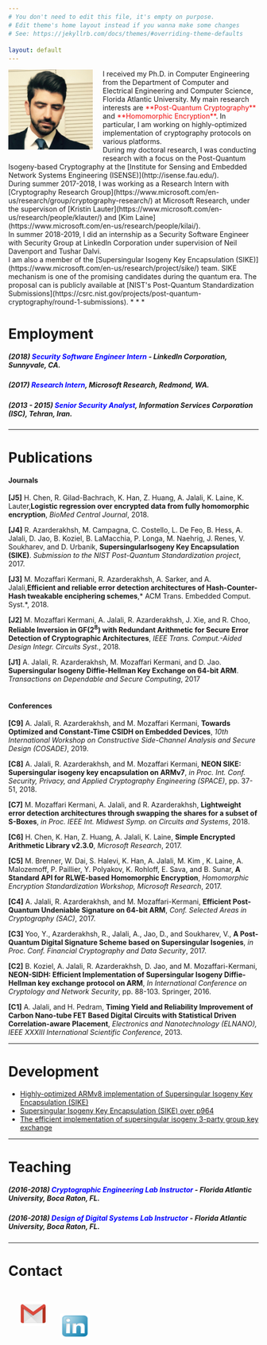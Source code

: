 ```yaml
---
# You don't need to edit this file, it's empty on purpose.
# Edit theme's home layout instead if you wanna make some changes
# See: https://jekyllrb.com/docs/themes/#overriding-theme-defaults

layout: default
---
```


<img src="amirjalali.jpg" width= "170" style="float: left; margin-right: 20px; margin-bottom: 10px;">
I received my Ph.D. in Computer Engineering from the Department of Computer and Electrical Engineering and Computer Science, Florida Atlantic University. My main research interests are <span style="color:#f00909">**Post-Quantum Cryptography**</span> and <span style="color:#f00909">**Homomorphic Encryption**</span>. In particular, I am working on highly-optimized implementation of cryptography protocols on various platforms.<br> 
During my doctoral research, I was conducting research with a focus on the Post-Quantum Isogeny-based Cryptography at the [Institute for Sensing and Embedded Network Systems Engineering (ISENSE)](http://isense.fau.edu/).  <br>
During summer 2017-2018, I was working as a Research Intern with [Cryptography Research Group](https://www.microsoft.com/en-us/research/group/cryptography-research/) at Microsoft Research, under the supervison of [Kristin Lauter](https://www.microsoft.com/en-us/research/people/klauter/) and [Kim Laine](https://www.microsoft.com/en-us/research/people/kilai/).  <br>
In summer 2018-2019, I did an internship as a Security Software Engineer with Security Group at LinkedIn Corporation under supervision of Neil Davenport and Tushar Dalvi.<br>
I am also a member of the [Supersingular Isogeny Key Encapsulation (SIKE)](https://www.microsoft.com/en-us/research/project/sike/) team. SIKE mechanism is one of the promising candidates during the quantum era. The proposal can is publicly available at [NIST's Post-Quantum Standardization Submissions](https://csrc.nist.gov/projects/post-quantum-cryptography/round-1-submissions).       
* * *

# [](#header-1)Employment

##### (2018) <span style="color:#0000FF">Security Software Engineer Intern</span> - ***LinkedIn Corporation***, Sunnyvale, CA.  
##### (2017) <span style="color:#0000FF">Research Intern</span>, ***Microsoft Research***, Redmond, WA.
##### (2013 - 2015) <span style="color:#0000FF">Senior Security Analyst</span>, ***Information Services Corporation (ISC)***, Tehran, Iran.
* * *


# [](#header-1)Publications

#### [](#header-4)Journals
**[J5]** H. Chen, R. Gilad-Bachrach, K. Han, Z. Huang, A. Jalali, K. Laine, K. Lauter,**Logistic regression over encrypted data from fully homomorphic encryption**, *BioMed Central Journal*, 2018.<br>

**[J4]** R. Azarderakhsh, M. Campagna, C. Costello, L. De Feo, B. Hess, A. Jalali, D. Jao, B. Koziel, B. LaMacchia, P. Longa, M. Naehrig, J.
Renes, V. Soukharev, and D. Urbanik, **SupersingularIsogeny Key Encapsulation (SIKE)**. *Submission to the NIST Post-Quantum Standardization project*, 2017.<br>

**[J3]** M. Mozaffari Kermani, R. Azarderakhsh, A. Sarker, and A. Jalali,**Efficient and reliable error detection architectures of Hash-Counter-Hash tweakable enciphering schemes**,* ACM Trans. Embedded Comput. Syst.*, 2018.<br>

**[J2]** M. Mozaffari Kermani, A. Jalali, R. Azarderakhsh, J. Xie, and R. Choo, **Reliable Inversion in GF($2^{8}$) with Redundant Arithmetic for Secure Error Detection of Cryptographic Architectures**, *IEEE Trans. Comput.-Aided Design Integr. Circuits Syst.*, 2018.<br>

**[J1]** A. Jalali, R. Azarderakhsh, M. Mozaffari Kermani, and D. Jao. **Supersingular Isogeny Diffie-Hellman Key Exchange on 64-bit ARM**. *Transactions on Dependable and Secure Computing*, 2017<br><br>

#### [](#header-4)Conferences

**[C9]** A. Jalali, R. Azarderakhsh, and M. Mozaffari Kermani, **Towards Optimized and Constant-Time CSIDH on Embedded Devices**, *10th International Workshop on Constructive Side-Channel Analysis and Secure Design (COSADE)*, 2019.<br>

**[C8]** A. Jalali, R. Azarderakhsh, and M. Mozaffari Kermani, **NEON SIKE: Supersingular isogeny key encapsulation on ARMv7**, *in Proc. Int. Conf. Security, Privacy, and Applied Cryptography Engineering (SPACE)*, pp. 37-51, 2018.<br>

**[C7]** M. Mozaffari Kermani, A. Jalali, and R. Azarderakhsh, **Lightweight error detection architectures through swapping the shares for a subset of S-Boxes**, *in Proc. IEEE Int. Midwest Symp. on Circuits and Systems*, 2018.<br>

**[C6]** H. Chen, K. Han, Z. Huang, A. Jalali, K. Laine, **Simple Encrypted Arithmetic Library v2.3.0**, *Microsoft Research*, 2017.<br>

**[C5]** M. Brenner, W. Dai, S. Halevi, K. Han, A. Jalali, M. Kim , K. Laine, A. Malozemoff, P. Paillier, Y. Polyakov, K. Rohloff, E. Sava, and B. Sunar, **A Standard API for RLWE-based Homomorphic Encryption**, *Homomorphic Encryption Standardization Workshop, Microsoft Research*, 2017.<br>

**[C4]** A. Jalali, R. Azarderakhsh, and M. Mozaffari-Kermani, **Efficient Post-Quantum Undeniable Signature on 64-bit ARM**, *Conf. Selected Areas in Cryptography (SAC)*, 2017. <br>

**[C3]** Yoo, Y., Azarderakhsh, R., Jalali, A., Jao, D., and Soukharev, V., **A Post-Quantum Digital Signature Scheme based on Supersingular Isogenies**, *in Proc. Conf. Financial Cryptography and Data Security*, 2017.<br>

**[C2]** B. Koziel, A. Jalali, R. Azarderakhsh, D. Jao, and M. Mozaffari-Kermani, **NEON-SIDH: Efficient Implementation of Supersingular Isogeny Diffie-Hellman key exchange protocol on ARM**, *In International Conference on Cryptology and Network Security*, pp. 88-103. Springer, 2016.<br>

**[C1]** A. Jalali, and H. Pedram, **Timing Yield and Reliability Improvement of Carbon Nano-tube FET Based Digital Circuits with Statistical Driven Correlation-aware Placement**, *Electronics and Nanotechnology (ELNANO), IEEE XXXIII International Scientific Conference*, 2013.
* * *


# [](#header-1)Development

* [Highly-optimized ARMv8 implementation of Supersingular Isogeny Key Encapsulation (SIKE)](https://github.com/amirjalali65/armv8-sike)
* [Supersingular Isogeny Key Encapsulation (SIKE) over p964](https://github.com/amirjalali65/SIKEp964)
* [The efficient implementation of supersingular isogeny 3-party group key exchange ](https://github.com/amirjalali65/PQCisogenyGroupKey)

* * *
# [](#header-1)Teaching

##### (2016-2018) <span style="color:#0000FF">Cryptographic Engineering Lab Instructor</span> - ***Florida Atlantic University***, Boca Raton, FL.  
##### (2016-2018) <span style="color:#0000FF">Design of Digital Systems Lab Instructor</span> - ***Florida Atlantic University***, Boca Raton, FL.  
* * *
# [](#header-1)Contact

<!---
[<span style="color:#f00909">**E-mail**</span>](mailto:ajalali2016@fau.edu)


[<span style="color:#f00909">**LinkedIn**</span>](https://www.linkedin.com/in/amir-jalali-764a7535/) 
-->

[<img src="mail.png" width="50" height="50" style="padding:25px;">](mailto:ajalali2016@fau.edu)
[<img src="in.png" width="60" height="50">](https://www.linkedin.com/in/amir-jalali-764a7535/) 






